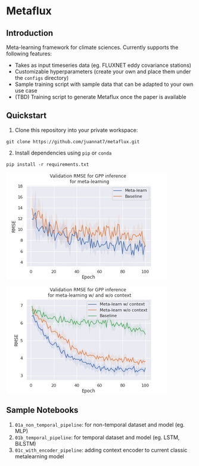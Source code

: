 # Metaflux
## Introduction
Meta-learning framework for climate sciences. Currently supports the following features:
- Takes as input timeseries data (eg. FLUXNET eddy covariance stations)
- Customizable hyperparameters (create your own and place them under the `configs` directory)
- Sample training script with sample data that can be adapted to your own use case
- (TBD) Training script to generate Metaflux once the paper is available

## Quickstart
1. Clone this repository into your private workspace:
```
git clone https://github.com/juannat7/metaflux.git
```

2. Install dependencies using `pip` or `conda`
```
pip install -r requirements.txt
```

![Meta inference](https://github.com/juannat7/metaflux/blob/main/docs/gpp_infer.jpeg)

![Meta inference with context encoder](https://github.com/juannat7/metaflux/blob/main/docs/gpp_encoder_infer.jpeg)

## Sample Notebooks
1. `01a_non_temporal_pipeline`: for non-temporal dataset and model (eg. MLP)
2. `01b_temporal_pipeline`: for temporal dataset and model (eg. LSTM, BiLSTM)
3. `01c_with_encoder_pipeline`: adding context encoder to current classic metalearning model
